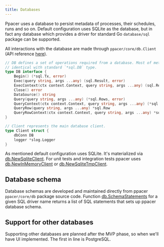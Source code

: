 ```yaml
---
title: Databases
---
```


Ppacer uses a database to persist metadata of processes, their schedules, runs
and so on. Default configuration uses SQLite as the database, but in fact any
database which provides a driver for standard Go `database/sql` package can be
supported.

All interactions with the database are made through `ppacer/core/db.Client` (API
reference [here](https://pkg.go.dev/github.com/ppacer/core/db#Client)).


```go
// DB defines a set of operations required from a database. Most of methods are
// identical with standard `*sql.DB` type.
type DB interface {
	Begin() (*sql.Tx, error)
	Exec(query string, args ...any) (sql.Result, error)
	ExecContext(ctx context.Context, query string, args ...any) (sql.Result, error)
	Close() error
	DataSource() string
	Query(query string, args ...any) (*sql.Rows, error)
	QueryContext(ctx context.Context, query string, args ...any) (*sql.Rows, error)
	QueryRow(query string, args ...any) *sql.Row
	QueryRowContext(ctx context.Context, query string, args ...any) *sql.Row
}

// Client represents the main database client.
type Client struct {
	dbConn DB
	logger *slog.Logger
}
```

As mentioned default configuration uses SQLite. It's materialized via
[db.NewSqliteClient](https://pkg.go.dev/github.com/ppacer/core/db#NewSqliteClient).
For unit tests and integration tests ppacer uses
[db.NewInMemoryClient](https://pkg.go.dev/github.com/ppacer/core/db#NewInMemoryClient)
or
[db.NewSqliteTmpClient](https://pkg.go.dev/github.com/ppacer/core/db#NewSqliteTmpClient).


## Database schema

Database schemas are developed and maintained directly from ppacer
`ppacer/core/db` package source code. Function
[db.SchemaStatements](https://pkg.go.dev/github.com/ppacer/core/db#SchemaStatements)
for a given SQL driver name returns a list of SQL statements that sets up
ppacer database schema.


## Support for other databases

Supporting other databases are planned after the MVP phase, so when we'll have
UI implemented. The first in line is PostgreSQL.

